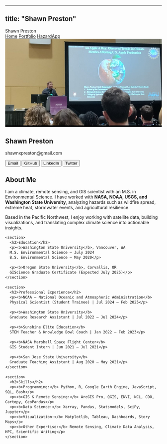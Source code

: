<link rel="stylesheet" href="style.css">

---
title: "Shawn Preston"
---

<nav>
  <div class="nav-left">Shawn Preston</div>
  <div class="nav-right">
    <a href="index.html">Home</a>
    <a href="portfolio.md">Portfolio</a>
    <a href="https://hazardapp.replit.app/">HazardApp</a>
  </div>
</nav>

<div class="container">
  <div class="left-column">
    <img src="assets/profile.jpg" alt="Shawn Preston">
    <h2>Shawn Preston</h2>
    <p>shawnxpreston@gmail.com</p>
    <div class="buttons">
      <a href="mailto:shawnxpreston@gmail.com"><button>Email</button></a>
      <a href="https://github.com/shawnatwsu"><button>GitHub</button></a>
      <a href="https://linkedin.com/in/shawnxpreston"><button>LinkedIn</button></a>
      <a href="https://twitter.com/shawnxpreston"><button>Twitter</button></a>
    </div>
  </div>

  <div class="right-column">
    <section>
      <h2>About Me</h2>
      <p>
      I am a climate, remote sensing, and GIS scientist with an M.S. in Environmental Science.  
      I have worked with <b>NASA, NOAA, USGS, and Washington State University</b>, analyzing hazards such as wildfire spread, extreme heat, stormwater events, and agricultural resilience.  
      </p>
      <p>
      Based in the Pacific Northwest, I enjoy working with satellite data, building visualizations, and translating complex climate science into actionable insights.
      </p>
    </section>

    <section>
      <h2>Education</h2>
      <p><b>Washington State University</b>, Vancouver, WA  
      M.S. Environmental Science – July 2024  
      B.S. Environmental Science – May 2020</p>

      <p><b>Oregon State University</b>, Corvallis, OR  
      GIScience Graduate Certificate (Expected July 2025)</p>
    </section>

    <section>
      <h2>Professional Experience</h2>
      <p><b>NOAA – National Oceanic and Atmospheric Administration</b>  
      Physical Scientist (Student Trainee) | Jul 2024 – Feb 2025</p>

      <p><b>Washington State University</b>  
      Graduate Research Assistant | Jul 2022 – Jul 2024</p>

      <p><b>Sunshine Elite Education</b>  
      STEM Teacher & Knowledge Bowl Coach | Jan 2022 – Feb 2023</p>

      <p><b>NASA Marshall Space Flight Center</b>  
      GIS Student Intern | Jun 2021 – Jul 2021</p>

      <p><b>San Jose State University</b>  
      Graduate Teaching Assistant | Aug 2020 – May 2021</p>
    </section>

    <section>
      <h2>Skills</h2>
      <p><b>Programming:</b> Python, R, Google Earth Engine, JavaScript, SQL, Bash</p>
      <p><b>GIS & Remote Sensing:</b> ArcGIS Pro, QGIS, ENVI, NCL, CDO, Cartopy, GeoPandas</p>
      <p><b>Data Science:</b> Xarray, Pandas, Statsmodels, SciPy, Jupyter</p>
      <p><b>Visualization:</b> Matplotlib, Tableau, Dashboards, Story Maps</p>
      <p><b>Other Expertise:</b> Remote Sensing, Climate Data Analysis, HPC, Scientific Writing</p>
    </section>
  </div>
</div>
